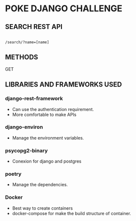 # POKE DJANGO CHALLENGE

## SEARCH REST API 
```

/search/?name=[name]
```
## METHODS

GET
 

## LIBRARIES AND FRAMEWORKS USED 

### django-rest-framework
* Can use the authentication requirement.
* More comfortable to make APIs

### django-environ

* Manage the environment variables.

### psycopg2-binary

* Conexion for django and postgres 

### poetry 

* Manage the dependencies.

### Docker 

* Best way to create containers
* docker-compose for make the build structure of container. 

